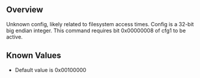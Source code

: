 ## Overview
Unknown config, likely related to filesystem access times. Config is a 32-bit big endian integer. This command requires bit 0x00000008 of cfg1 to be active.

## Known Values
* Default value is 0x00100000
